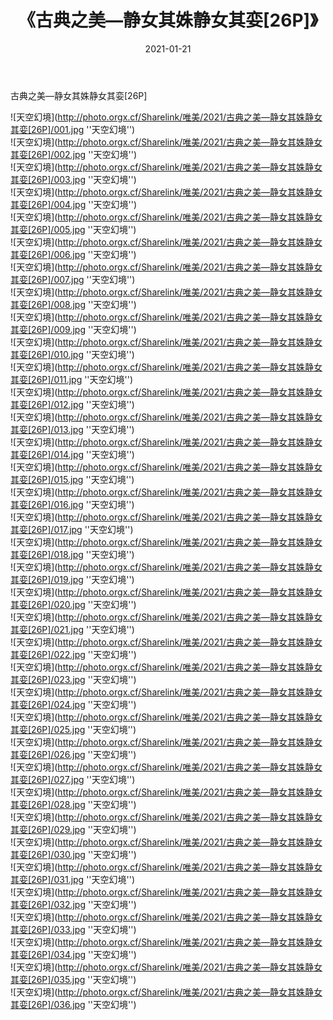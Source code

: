 ﻿---
layout: post
title:  《古典之美—静女其姝静女其娈[26P]》
date:   2021-01-21
img: http://photo.orgx.cf/Sharelink/唯美/2021/古典之美—静女其姝静女其娈[26P]/000.jpg
categories: [美女, 清纯, 唯美]
---

古典之美—静女其姝静女其娈[26P]



![天空幻境](http://photo.orgx.cf/Sharelink/唯美/2021/古典之美—静女其姝静女其娈[26P]/001.jpg ''天空幻境'') <br>
![天空幻境](http://photo.orgx.cf/Sharelink/唯美/2021/古典之美—静女其姝静女其娈[26P]/002.jpg ''天空幻境'') <br>
![天空幻境](http://photo.orgx.cf/Sharelink/唯美/2021/古典之美—静女其姝静女其娈[26P]/003.jpg ''天空幻境'') <br>
![天空幻境](http://photo.orgx.cf/Sharelink/唯美/2021/古典之美—静女其姝静女其娈[26P]/004.jpg ''天空幻境'') <br>
![天空幻境](http://photo.orgx.cf/Sharelink/唯美/2021/古典之美—静女其姝静女其娈[26P]/005.jpg ''天空幻境'') <br>
![天空幻境](http://photo.orgx.cf/Sharelink/唯美/2021/古典之美—静女其姝静女其娈[26P]/006.jpg ''天空幻境'') <br>
![天空幻境](http://photo.orgx.cf/Sharelink/唯美/2021/古典之美—静女其姝静女其娈[26P]/007.jpg ''天空幻境'') <br>
![天空幻境](http://photo.orgx.cf/Sharelink/唯美/2021/古典之美—静女其姝静女其娈[26P]/008.jpg ''天空幻境'') <br>
![天空幻境](http://photo.orgx.cf/Sharelink/唯美/2021/古典之美—静女其姝静女其娈[26P]/009.jpg ''天空幻境'') <br>
![天空幻境](http://photo.orgx.cf/Sharelink/唯美/2021/古典之美—静女其姝静女其娈[26P]/010.jpg ''天空幻境'') <br>
![天空幻境](http://photo.orgx.cf/Sharelink/唯美/2021/古典之美—静女其姝静女其娈[26P]/011.jpg ''天空幻境'') <br>
![天空幻境](http://photo.orgx.cf/Sharelink/唯美/2021/古典之美—静女其姝静女其娈[26P]/012.jpg ''天空幻境'') <br>
![天空幻境](http://photo.orgx.cf/Sharelink/唯美/2021/古典之美—静女其姝静女其娈[26P]/013.jpg ''天空幻境'') <br>
![天空幻境](http://photo.orgx.cf/Sharelink/唯美/2021/古典之美—静女其姝静女其娈[26P]/014.jpg ''天空幻境'') <br>
![天空幻境](http://photo.orgx.cf/Sharelink/唯美/2021/古典之美—静女其姝静女其娈[26P]/015.jpg ''天空幻境'') <br>
![天空幻境](http://photo.orgx.cf/Sharelink/唯美/2021/古典之美—静女其姝静女其娈[26P]/016.jpg ''天空幻境'') <br>
![天空幻境](http://photo.orgx.cf/Sharelink/唯美/2021/古典之美—静女其姝静女其娈[26P]/017.jpg ''天空幻境'') <br>
![天空幻境](http://photo.orgx.cf/Sharelink/唯美/2021/古典之美—静女其姝静女其娈[26P]/018.jpg ''天空幻境'') <br>
![天空幻境](http://photo.orgx.cf/Sharelink/唯美/2021/古典之美—静女其姝静女其娈[26P]/019.jpg ''天空幻境'') <br>
![天空幻境](http://photo.orgx.cf/Sharelink/唯美/2021/古典之美—静女其姝静女其娈[26P]/020.jpg ''天空幻境'') <br>
![天空幻境](http://photo.orgx.cf/Sharelink/唯美/2021/古典之美—静女其姝静女其娈[26P]/021.jpg ''天空幻境'') <br>
![天空幻境](http://photo.orgx.cf/Sharelink/唯美/2021/古典之美—静女其姝静女其娈[26P]/022.jpg ''天空幻境'') <br>
![天空幻境](http://photo.orgx.cf/Sharelink/唯美/2021/古典之美—静女其姝静女其娈[26P]/023.jpg ''天空幻境'') <br>
![天空幻境](http://photo.orgx.cf/Sharelink/唯美/2021/古典之美—静女其姝静女其娈[26P]/024.jpg ''天空幻境'') <br>
![天空幻境](http://photo.orgx.cf/Sharelink/唯美/2021/古典之美—静女其姝静女其娈[26P]/025.jpg ''天空幻境'') <br>
![天空幻境](http://photo.orgx.cf/Sharelink/唯美/2021/古典之美—静女其姝静女其娈[26P]/026.jpg ''天空幻境'') <br>
![天空幻境](http://photo.orgx.cf/Sharelink/唯美/2021/古典之美—静女其姝静女其娈[26P]/027.jpg ''天空幻境'') <br>
![天空幻境](http://photo.orgx.cf/Sharelink/唯美/2021/古典之美—静女其姝静女其娈[26P]/028.jpg ''天空幻境'') <br>
![天空幻境](http://photo.orgx.cf/Sharelink/唯美/2021/古典之美—静女其姝静女其娈[26P]/029.jpg ''天空幻境'') <br>
![天空幻境](http://photo.orgx.cf/Sharelink/唯美/2021/古典之美—静女其姝静女其娈[26P]/030.jpg ''天空幻境'') <br>
![天空幻境](http://photo.orgx.cf/Sharelink/唯美/2021/古典之美—静女其姝静女其娈[26P]/031.jpg ''天空幻境'') <br>
![天空幻境](http://photo.orgx.cf/Sharelink/唯美/2021/古典之美—静女其姝静女其娈[26P]/032.jpg ''天空幻境'') <br>
![天空幻境](http://photo.orgx.cf/Sharelink/唯美/2021/古典之美—静女其姝静女其娈[26P]/033.jpg ''天空幻境'') <br>
![天空幻境](http://photo.orgx.cf/Sharelink/唯美/2021/古典之美—静女其姝静女其娈[26P]/034.jpg ''天空幻境'') <br>
![天空幻境](http://photo.orgx.cf/Sharelink/唯美/2021/古典之美—静女其姝静女其娈[26P]/035.jpg ''天空幻境'') <br>
![天空幻境](http://photo.orgx.cf/Sharelink/唯美/2021/古典之美—静女其姝静女其娈[26P]/036.jpg ''天空幻境'') <br>